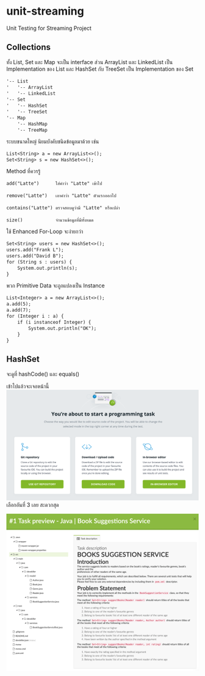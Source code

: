 # unit-streaming
Unit Testing for Streaming Project

## Collections

ทั้ง List, Set และ Map จะเป็น interface
ส่วน ArrayList และ LinkedList เป็น Implementation
ของ List
และ HashSet กับ TreeSet เป็น Implementation ของ Set

```
'-- List
'   '-- ArrayList
'   '-- LinkedList
'-- Set
'   '-- HashSet
'   '-- TreeSet
'-- Map
    '-- HashMap
    '-- TreeMap
```

ระบบขนาดใหญ่ นิยมบังคับชนิดข้อมูลมาด้วย เช่น
```
List<String> a = new ArrayList<>();
Set<String> s = new HashSet<>();
```

Method ที่ควรรู้
```
add("Latte")      ใส่คำว่า "Latte" เข้าไป

remove("Latte")   เอาคำว่า "Latte" ตัวแรกออกไป

contains("Latte") ตรวจสอบดูว่ามี "Latte" หรือเปล่า

size()            จำนวนข้อมูลที่มีทั้งหมด
```

ใช้ Enhanced For-Loop จะง่ายกว่า
```
Set<String> users = new HashSet<>();
users.add("Frank L");
users.add("David B");
for (String s : users) {
	System.out.println(s);
}
```

พวก Primitive Data จะถูกแปลงเป็น Instance 
```
List<Integer> a = new ArrayList<>();
a.add(5);
a.add(7);
for (Integer i : a) {
	if (i instanceof Integer) {
		System.out.println("OK");
	}
}
```

## HashSet 
จะดูที่ hashCode() และ equals()



เข้าไปแล้วจะเจอหน้านี้
![](ide.png)
เลือกอันที่ 3 เลย สะดวกสุด

![](folder.png)

